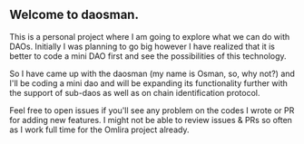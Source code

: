 ## Welcome to daosman. 

This is a personal project where I am going to explore what 
we can do with DAOs. Initially I was planning to go big 
however I have realized that it is better to code a mini 
DAO first and see the possibilities of this technology.

So I have came up with the daosman (my name is Osman, so, why not?)
and I'll be coding a mini dao and will be expanding its functionality 
further with the support of sub-daos as well as on chain 
identification protocol. 

Feel free to open issues if you'll see any problem on the 
codes I wrote or PR for adding new features. I might not be 
able to review issues & PRs so often as I work full time 
for the Omlira project already.

